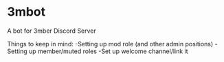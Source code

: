 # 3mbot
A bot for 3mber Discord Server

Things to keep in mind:
-Setting up mod role (and other admin positions)
-Setting up member/muted roles
-Set up welcome channel/link it
